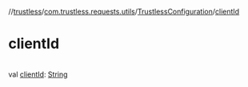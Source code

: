 //[trustless](../../../index.md)/[com.trustless.requests.utils](../index.md)/[TrustlessConfiguration](index.md)/[clientId](client-id.md)

# clientId

\
val [clientId](client-id.md): [String](https://kotlinlang.org/api/latest/jvm/stdlib/kotlin/-string/index.html)
